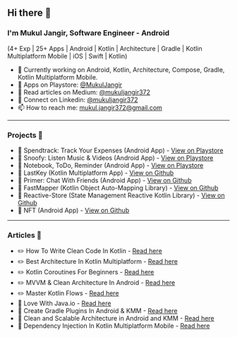 ## Hi there 👋
### I'm Mukul Jangir, Software Engineer - Android
(4+ Exp | 25+ Apps | Android | Kotlin | Architecture | Gradle | Kotlin Multiplatform Mobile | iOS | Swift | Kotlin)

- 🔭 Currently working on Android, Kotlin, Architecture, Compose, Gradle, Kotlin Multiplatform Mobile.
- 🎯 Apps on Playstore: [@MukulJangir](https://play.google.com/store/apps/developer?id=Mukul+Jangir)
- 🍎 Read articles on Medium: [@mukuljangir372](https://medium.com/@mukuljangir372)
- 🍉 Connect on Linkedin: [@mukuljangir372](https://www.linkedin.com/in/mukuljangir372)
- 📫 How to reach me: mukul.jangir372@gmail.com
  
---
### Projects 🐾
- 🚀 Spendtrack: Track Your Expenses (Android App) - [View on Playstore](https://play.google.com/store/apps/details?id=com.mu.jan.spendtrack)
- 🚀 Snoofy: Listen Music & Videos (Android App) - [View on Playstore](https://play.google.com/store/apps/details?id=com.mu.jan.snoofy_freemusicandvideos)
- 🚀 Notebook, ToDo, Reminder (Android App) - [View on Playstore](https://play.google.com/store/apps/details?id=com.mu.jan.xnody.application)
- 🚀 LastKey (Kotlin Multiplatform App) - [View on Github](https://github.com/Mukuljangir372/LastKey-Multiplatform)
- 🚀 Primer: Chat With Friends (Android App) - [View on Github](https://github.com/Mukuljangir372/Primer-Android)
- 🚀 FastMapper (Kotlin Object Auto-Mapping Library) - [View on Github](https://github.com/Mukuljangir372/fastmapper)
- 🚀 Reactive-Store (State Management Reactive Kotlin Library) - [View on Github](https://github.com/Mukuljangir372/Reactive-Store)
- 🚀 NFT (Android App) - [View on Github](https://github.com/Mukuljangir372/NFT-App)

---
### Articles 🐾
- ✏️ How To Write Clean Code In Kotlin - [Read here](https://medium.com/@mukuljangir372/how-to-write-clean-code-in-kotlin-f4722fa546a4)
- ✏️ Best Architecture In Kotlin Multiplatform - [Read here](https://medium.com/@mukuljangir372/best-architecture-in-kotlin-multiplatform-7b8ca5ec05eb)
- ✏️ Kotlin Coroutines For Beginners - [Read here](https://medium.com/@mukuljangir372/kotlin-coroutines-for-beginners-97ce3d5c6f23)
- ✏️ MVVM & Clean Architecture In Android - [Read here](https://medium.com/@mukuljangir372/mvvm-clean-architecture-in-android-e0382662f96a)
- ✏️ Master Kotlin Flows - [Read here](https://medium.com/@mukuljangir372/master-kotlin-flows-e34670715ed5)
- 📝 Love With Java.io - [Read here](https://medium.com/@mukuljangir372/love-with-java-io-acbff70a7397)
- 📝 Create Gradle Plugins In Android & KMM - [Read here](https://medium.com/@mukuljangir372/how-to-create-gradle-plugins-in-android-kotlin-multiplatform-mobile-37ede2ac9081)
- 📝 Clean and Scalable Architecture in Android and KMM - [Read here](https://betterprogramming.pub/how-to-setup-a-clean-and-scalable-architecture-in-android-and-kotlin-for-multiplatform-mobile-apps-eeba0948545c)
- 📝 Dependency Injection In Kotlin Multiplatform Mobile - [Read here](https://medium.com/@mukuljangir372/dependency-injection-in-kotlin-multiplatform-mobile-5e60c45c5010)












